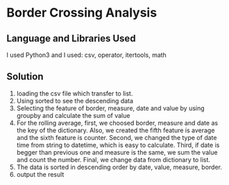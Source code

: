 # Border Crossing Analysis



## Language and Libraries Used
I used Python3 and I used: csv, operator, itertools, math

## Solution
1. loading the csv file which transfer to list.
2. Using sorted to see the descending data
3. Selecting the feature of border, measure, date and value by using groupby and calculate the sum of value 
4. For the rolling average, first, we choosed border, measure and date as the key of the dictionary. Also, we created the fifth feature is average and the sixth feature is counter. Second, we changed the type of date time from string to datetime, which is easy to calculate. Third, if date is begger than previous one and measure is the same, we sum the value and count the number. Final, we change data from dictionary to list.  
5. The data is sorted in descending order by date, value, measure, border.
6. output the result


